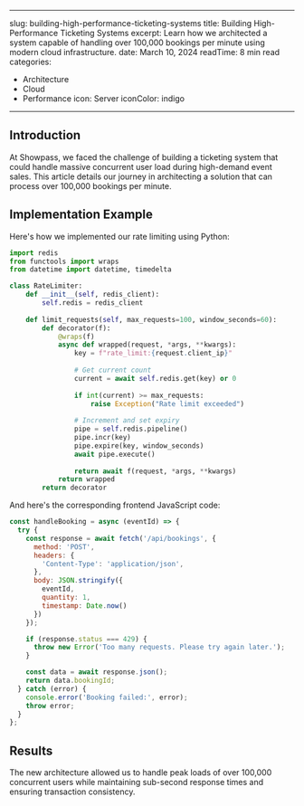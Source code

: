 
---
slug: building-high-performance-ticketing-systems
title: Building High-Performance Ticketing Systems
excerpt: Learn how we architected a system capable of handling over 100,000 bookings per minute using modern cloud infrastructure.
date: March 10, 2024
readTime: 8 min read
categories:
  - Architecture
  - Cloud
  - Performance
icon: Server
iconColor: indigo
---

## Introduction

At Showpass, we faced the challenge of building a ticketing system that could handle massive concurrent user load during high-demand event sales. This article details our journey in architecting a solution that can process over 100,000 bookings per minute.

## Implementation Example

Here's how we implemented our rate limiting using Python:

```python
import redis
from functools import wraps
from datetime import datetime, timedelta

class RateLimiter:
    def __init__(self, redis_client):
        self.redis = redis_client
    
    def limit_requests(self, max_requests=100, window_seconds=60):
        def decorator(f):
            @wraps(f)
            async def wrapped(request, *args, **kwargs):
                key = f"rate_limit:{request.client_ip}"
                
                # Get current count
                current = await self.redis.get(key) or 0
                
                if int(current) >= max_requests:
                    raise Exception("Rate limit exceeded")
                
                # Increment and set expiry
                pipe = self.redis.pipeline()
                pipe.incr(key)
                pipe.expire(key, window_seconds)
                await pipe.execute()
                
                return await f(request, *args, **kwargs)
            return wrapped
        return decorator
```

And here's the corresponding frontend JavaScript code:

```javascript
const handleBooking = async (eventId) => {
  try {
    const response = await fetch('/api/bookings', {
      method: 'POST',
      headers: {
        'Content-Type': 'application/json',
      },
      body: JSON.stringify({
        eventId,
        quantity: 1,
        timestamp: Date.now()
      })
    });

    if (response.status === 429) {
      throw new Error('Too many requests. Please try again later.');
    }

    const data = await response.json();
    return data.bookingId;
  } catch (error) {
    console.error('Booking failed:', error);
    throw error;
  }
};
```

## Results

The new architecture allowed us to handle peak loads of over 100,000 concurrent users while maintaining sub-second response times and ensuring transaction consistency.
